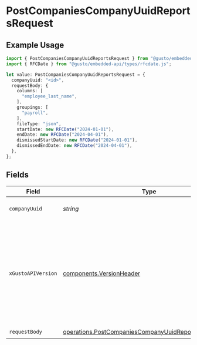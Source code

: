 # PostCompaniesCompanyUuidReportsRequest

## Example Usage

```typescript
import { PostCompaniesCompanyUuidReportsRequest } from "@gusto/embedded-api/models/operations/postcompaniescompanyuuidreports.js";
import { RFCDate } from "@gusto/embedded-api/types/rfcdate.js";

let value: PostCompaniesCompanyUuidReportsRequest = {
  companyUuid: "<id>",
  requestBody: {
    columns: [
      "employee_last_name",
    ],
    groupings: [
      "payroll",
    ],
    fileType: "json",
    startDate: new RFCDate("2024-01-01"),
    endDate: new RFCDate("2024-04-01"),
    dismissedStartDate: new RFCDate("2024-01-01"),
    dismissedEndDate: new RFCDate("2024-04-01"),
  },
};
```

## Fields

| Field                                                                                                                                                                                                                        | Type                                                                                                                                                                                                                         | Required                                                                                                                                                                                                                     | Description                                                                                                                                                                                                                  |
| ---------------------------------------------------------------------------------------------------------------------------------------------------------------------------------------------------------------------------- | ---------------------------------------------------------------------------------------------------------------------------------------------------------------------------------------------------------------------------- | ---------------------------------------------------------------------------------------------------------------------------------------------------------------------------------------------------------------------------- | ---------------------------------------------------------------------------------------------------------------------------------------------------------------------------------------------------------------------------- |
| `companyUuid`                                                                                                                                                                                                                | *string*                                                                                                                                                                                                                     | :heavy_check_mark:                                                                                                                                                                                                           | The UUID of the company                                                                                                                                                                                                      |
| `xGustoAPIVersion`                                                                                                                                                                                                           | [components.VersionHeader](../../models/components/versionheader.md)                                                                                                                                                         | :heavy_minus_sign:                                                                                                                                                                                                           | Determines the date-based API version associated with your API call. If none is provided, your application's [minimum API version](https://docs.gusto.com/embedded-payroll/docs/api-versioning#minimum-api-version) is used. |
| `requestBody`                                                                                                                                                                                                                | [operations.PostCompaniesCompanyUuidReportsRequestBody](../../models/operations/postcompaniescompanyuuidreportsrequestbody.md)                                                                                               | :heavy_check_mark:                                                                                                                                                                                                           | N/A                                                                                                                                                                                                                          |
